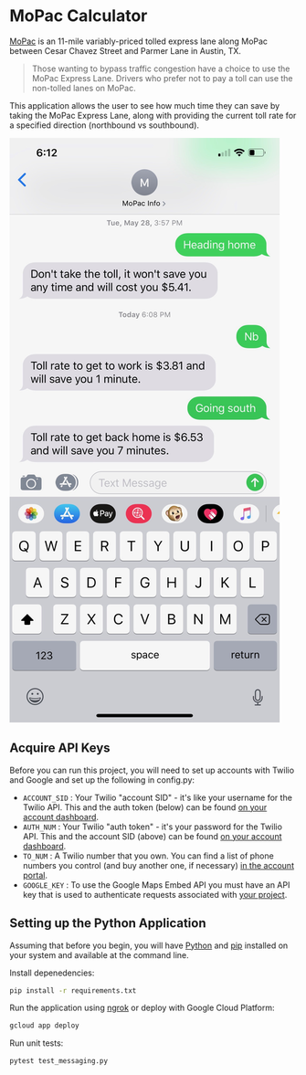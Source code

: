 # MoPac Calculator
 [MoPac](https://www.mobilityauthority.com/traveler-info/open-roads/MoPac-Express) is an 11-mile variably-priced tolled express lane along MoPac between Cesar Chavez Street and Parmer Lane in Austin, TX.

> Those wanting to bypass traffic congestion have a choice to use the MoPac Express Lane. Drivers who prefer not to pay a toll can use the non-tolled lanes on MoPac.

This application allows the user to see how much time they can save by taking the MoPac Express Lane, along with providing the current toll rate for a specified direction (northbound vs southbound).

![Screenshot of conversation with Mopac bot](/screenshot.jpeg)

## Acquire API Keys
Before you can run this project, you will need to set up accounts with Twilio and Google and set up the following in config.py:

* `ACCOUNT_SID` : Your Twilio "account SID" - it's like your username for the Twilio API.  This and the auth token (below) can be found [on your account dashboard](https://www.twilio.com/user/account).
* `AUTH_NUM` : Your Twilio "auth token" - it's your password for the Twilio API.  This and the account SID (above) can be found [on your account dashboard](https://www.twilio.com/user/account).
* `TO_NUM` : A Twilio number that you own.  You can find a list of phone numbers you control (and buy another one, if necessary) [in the account portal](https://www.twilio.com/user/account/phone-numbers/incoming).
* `GOOGLE_KEY` : To use the Google Maps Embed API you must have an API key that is used to authenticate requests associated with [your project](https://developers.google.com/maps/documentation/embed/get-api-key).


## Setting up the Python Application
Assuming that before you begin, you will have [Python](http://www.python.org/) and [pip](http://www.pip-installer.org/en/latest/) installed on your system and available at the command line.

Install depenedencies:

```bash
pip install -r requirements.txt
```

Run the application using [ngrok](https://hackernoon.com/using-twilio-to-send-sms-texts-via-python-flask-and-ngrok-9874b54a0d3) or deploy with Google Cloud Platform:

```bash
gcloud app deploy
```

Run unit tests:
```bash
pytest test_messaging.py
```